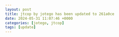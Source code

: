 ```yaml
---
layout: post
title: jtcop by jotego has been updated to 261a0ce
date: 2024-05-31 11:07:46 +0000
categories: [jotego, jtcop]
tags: [update]
---
```


